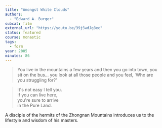```yaml
---
title: "Amongst White Clouds"
authors:
  - "Edward A. Burger"
subcat: film
external_url: "https://youtu.be/39jSwdJg8ec"
status: featured
course: monastic
tags:
  - form
year: 2005
minutes: 86
---
```


> You live in the mountains a few years
and then you go into town, you sit on the bus...
you look at all those people and you feel,
'Who are you struggling for?'

> It's not easy I tell you.  
If you can live here,  
you're sure to arrive  
in the Pure Land.

A disciple of the hermits of the Zhongnan Mountains introduces us to the lifestyle and wisdom of his masters.
